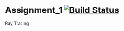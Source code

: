 # Assignment_1 [![Build Status](https://travis-ci.com/NYUCG2017/Assignment_1.svg?token=jzYxwjEVUQgxELg96pyc&branch=master)](https://travis-ci.com/NYUCG2017/Assignment_1)
Ray Tracing

